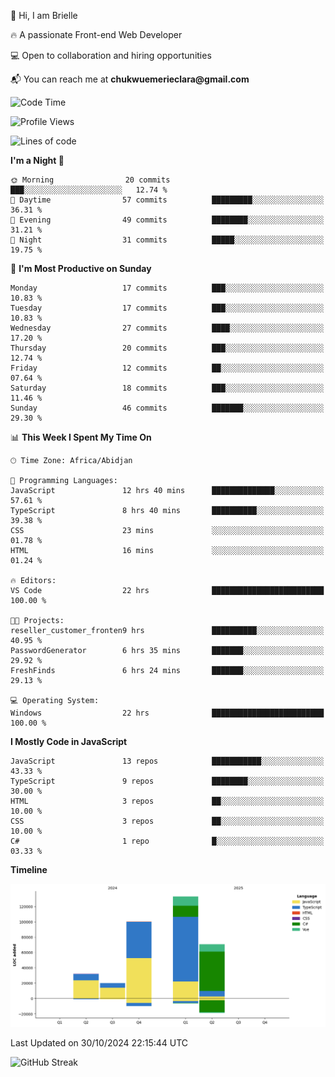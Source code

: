 <div align="left">
  <p>👋 Hi, I am Brielle</p>
  <p>🔥 A passionate Front-end Web Developer</p>
  <p>💻 Open to collaboration and hiring opportunities</p>
  <p>📬 You can reach me at <strong>chukwuemerieclara@gmail.com</strong></p>
</div>


 
 <!--START_SECTION:waka-->
![Code Time](http://img.shields.io/badge/Code%20Time-297%20hrs%2022%20mins-blue)

![Profile Views](http://img.shields.io/badge/Profile%20Views-216-blue)

![Lines of code](https://img.shields.io/badge/From%20Hello%20World%20I%27ve%20Written-106.8%20thousand%20lines%20of%20code-blue)

**I'm a Night 🦉** 

```text
🌞 Morning                20 commits          ███░░░░░░░░░░░░░░░░░░░░░░   12.74 % 
🌆 Daytime                57 commits          █████████░░░░░░░░░░░░░░░░   36.31 % 
🌃 Evening                49 commits          ████████░░░░░░░░░░░░░░░░░   31.21 % 
🌙 Night                  31 commits          █████░░░░░░░░░░░░░░░░░░░░   19.75 % 
```
📅 **I'm Most Productive on Sunday** 

```text
Monday                   17 commits          ███░░░░░░░░░░░░░░░░░░░░░░   10.83 % 
Tuesday                  17 commits          ███░░░░░░░░░░░░░░░░░░░░░░   10.83 % 
Wednesday                27 commits          ████░░░░░░░░░░░░░░░░░░░░░   17.20 % 
Thursday                 20 commits          ███░░░░░░░░░░░░░░░░░░░░░░   12.74 % 
Friday                   12 commits          ██░░░░░░░░░░░░░░░░░░░░░░░   07.64 % 
Saturday                 18 commits          ███░░░░░░░░░░░░░░░░░░░░░░   11.46 % 
Sunday                   46 commits          ███████░░░░░░░░░░░░░░░░░░   29.30 % 
```


📊 **This Week I Spent My Time On** 

```text
🕑︎ Time Zone: Africa/Abidjan

💬 Programming Languages: 
JavaScript               12 hrs 40 mins      ██████████████░░░░░░░░░░░   57.61 % 
TypeScript               8 hrs 40 mins       ██████████░░░░░░░░░░░░░░░   39.38 % 
CSS                      23 mins             ░░░░░░░░░░░░░░░░░░░░░░░░░   01.78 % 
HTML                     16 mins             ░░░░░░░░░░░░░░░░░░░░░░░░░   01.24 % 

🔥 Editors: 
VS Code                  22 hrs              █████████████████████████   100.00 % 

🐱‍💻 Projects: 
reseller_customer_fronten9 hrs               ██████████░░░░░░░░░░░░░░░   40.95 % 
PasswordGenerator        6 hrs 35 mins       ███████░░░░░░░░░░░░░░░░░░   29.92 % 
FreshFinds               6 hrs 24 mins       ███████░░░░░░░░░░░░░░░░░░   29.13 % 

💻 Operating System: 
Windows                  22 hrs              █████████████████████████   100.00 % 
```

**I Mostly Code in JavaScript** 

```text
JavaScript               13 repos            ███████████░░░░░░░░░░░░░░   43.33 % 
TypeScript               9 repos             ████████░░░░░░░░░░░░░░░░░   30.00 % 
HTML                     3 repos             ██░░░░░░░░░░░░░░░░░░░░░░░   10.00 % 
CSS                      3 repos             ██░░░░░░░░░░░░░░░░░░░░░░░   10.00 % 
C#                       1 repo              █░░░░░░░░░░░░░░░░░░░░░░░░   03.33 % 
```



**Timeline**

![Lines of Code chart](https://raw.githubusercontent.com/Brielle28/Brielle28/main/assets/bar_graph.png)


 Last Updated on 30/10/2024 22:15:44 UTC
<!--END_SECTION:waka-->

![GitHub Streak](https://github-readme-streak-stats.herokuapp.com/?user=Brielle28)



